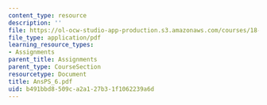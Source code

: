 ```yaml
---
content_type: resource
description: ''
file: https://ol-ocw-studio-app-production.s3.amazonaws.com/courses/18-04-complex-variables-with-applications-fall-1999/b491bbd8509ca2a127b31f1062239a6d_AnsPS_6.pdf
file_type: application/pdf
learning_resource_types:
- Assignments
parent_title: Assignments
parent_type: CourseSection
resourcetype: Document
title: AnsPS_6.pdf
uid: b491bbd8-509c-a2a1-27b3-1f1062239a6d
---
```

